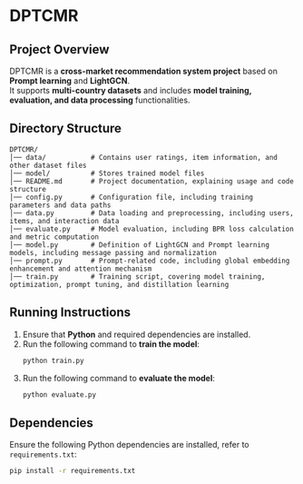 
# **DPTCMR**

## **Project Overview**
DPTCMR is a **cross-market recommendation system project** based on **Prompt learning** and **LightGCN**.  
It supports **multi-country datasets** and includes **model training, evaluation, and data processing** functionalities.

## **Directory Structure**
```
DPTCMR/
│── data/           # Contains user ratings, item information, and other dataset files
│── model/          # Stores trained model files
│── README.md       # Project documentation, explaining usage and code structure
│── config.py       # Configuration file, including training parameters and data paths
│── data.py         # Data loading and preprocessing, including users, items, and interaction data
│── evaluate.py     # Model evaluation, including BPR loss calculation and metric computation
│── model.py        # Definition of LightGCN and Prompt learning models, including message passing and normalization
│── prompt.py       # Prompt-related code, including global embedding enhancement and attention mechanism
│── train.py        # Training script, covering model training, optimization, prompt tuning, and distillation learning
```

## **Running Instructions**
1. Ensure that **Python** and required dependencies are installed.
2. Run the following command to **train the model**:
    ```bash
    python train.py
    ```
3. Run the following command to **evaluate the model**:
    ```bash
    python evaluate.py
    ```

## **Dependencies**
Ensure the following Python dependencies are installed, refer to `requirements.txt`:
```bash
pip install -r requirements.txt

